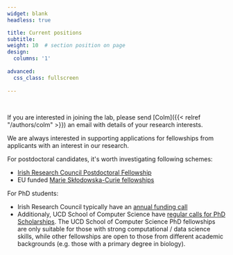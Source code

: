```yaml
---
widget: blank
headless: true

title: Current positions
subtitle:
weight: 10  # section position on page
design:
  columns: '1'
  
advanced:
  css_class: fullscreen
  
---
```


<br>

If you are interested in joining the lab, please send [Colm]({{< relref "/authors/colm" >}}) an email with details of your research interests.

We are always interested in supporting applications for fellowships from applicants with an interest in our research. 

For postdoctoral candidates, it's worth investigating following schemes:
- [Irish Research Council Postdoctoral Fellowship](https://research.ie/funding-category/postdoctoral/)
- EU funded [Marie Skłodowska-Curie fellowships](https://marie-sklodowska-curie-actions.ec.europa.eu/actions/postdoctoral-fellowships)

For PhD students:
- Irish Research Council typically have an [annual funding call](https://research.ie/funding-category/postgraduate/)
- Additionaly, UCD School of Computer Science have [regular calls for PhD Scholarships](https://www.ucd.ie/cs/phdvacancies/ucdschoolofcomputersciencephdscholarships2022round2/). The UCD School of Computer Science PhD fellowships are only suitable for those with strong computational / data science skills, while other fellowships are open to those from different academic backgrounds (e.g. those with a primary degree in biology). 
 


